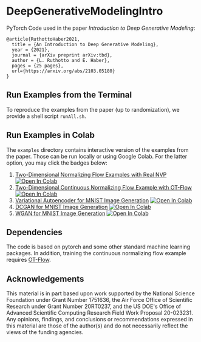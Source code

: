 # DeepGenerativeModelingIntro

PyTorch Code used in the paper *Introduction to Deep Generative Modeling*:
 
    @article{RuthottoHaber2021,
      title = {An Introduction to Deep Generative Modeling},
      year = {2021},
      journal = {arXiv preprint arXiv:tbd},
      author = {L. Ruthotto and E. Haber},
      pages = {25 pages},
      url={https://arxiv.org/abs/2103.05180}
    }

## Run Examples from the Terminal

To reproduce the examples from the paper (up to randomization), we provide a shell script `runAll.sh`. 
    
## Run Examples in Colab

The `examples` directory contains interactive version of the examples from the paper. Those can be run locally or using 
Google Colab. For the latter option, you may click the badges below:
 
1.   [Two-Dimensional Normalizing Flow Examples with Real NVP](https://github.com/EmoryMLIP/DeepGenerativeModelingIntro/blob/main/examples/RealNVP.ipynb) [![Open In Colab](https://colab.research.google.com/assets/colab-badge.svg)](https://colab.research.google.com/github/EmoryMLIP/DeepGenerativeModelingIntro/blob/main/examples/RealNVP.ipynb)  
1.   [Two-Dimensional Continuous Normalizing Flow Example with OT-Flow](https://github.com/EmoryMLIP/DeepGenerativeModelingIntro/blob/main/examples/OTFlow.ipynb) [![Open In Colab](https://colab.research.google.com/assets/colab-badge.svg)](https://colab.research.google.com/github/EmoryMLIP/DeepGenerativeModelingIntro/blob/main/examples/OTFlow.ipynb)  
1.   [Variational Autoencoder for MNIST Image Generation](https://github.com/EmoryMLIP/DeepGenerativeModelingIntro/blob/main/examples/VAE.ipynb) [![Open In Colab](https://colab.research.google.com/assets/colab-badge.svg)](https://colab.research.google.com/github/EmoryMLIP/DeepGenerativeModelingIntro/blob/main/examples/VAE.ipynb)  
1.   [DCGAN for MNIST Image Generation](https://github.com/EmoryMLIP/DeepGenerativeModelingIntro/blob/main/examples/DCGAN.ipynb) [![Open In Colab](https://colab.research.google.com/assets/colab-badge.svg)](https://colab.research.google.com/github/EmoryMLIP/DeepGenerativeModelingIntro/blob/main/examples/DCGAN.ipynb)  
1.   [WGAN  for MNIST Image Generation](https://github.com/EmoryMLIP/DeepGenerativeModelingIntro/blob/main/examples/WGAN.ipynb) [![Open In Colab](https://colab.research.google.com/assets/colab-badge.svg)](https://colab.research.google.com/github/EmoryMLIP/DeepGenerativeModelingIntro/blob/main/examples/WGAN.ipynb)  
 
## Dependencies

The code is based on pytorch and some other standard machine learning packages.  In addition,  training the continuous normalizing flow example requires [OT-Flow](https://github.com/EmoryMLIP/OT-Flow).
  
## Acknowledgements

This material is in part based upon work supported by the National Science Foundation under Grant Number 1751636, the Air Force Office of Scientific Research under Grant Number 20RT0237, and 
the US DOE's Office of Advanced Scientific Computing Research Field Work Proposal 20-023231. Any opinions, findings, and conclusions or recommendations expressed in this material are those of the author(s) and do not necessarily reflect the views of the funding agencies.
 